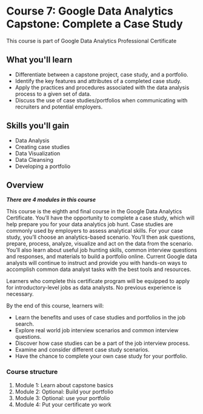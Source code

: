 # Course 7: Google Data Analytics Capstone: Complete a Case Study

This course is part of Google Data Analytics Professional Certificate

## What you'll learn

- Differentiate between a capstone project, case study, and a portfolio.
- Identify the key features and attributes of a completed case study.
- Apply the practices and procedures associated with the data analysis process to a given set of data.
- Discuss the use of case studies/portfolios when communicating with recruiters and potential employers.

## Skills you'll gain

- Data Analysis
- Creating case studies
- Data Visualization
- Data Cleansing
- Developing a portfolio

## Overview

***There are 4 modules in this course***

This course is the eighth and final course in the Google Data Analytics Certificate. You’ll have the opportunity to complete a case study, which will help prepare you for your data analytics job hunt. Case studies are commonly used by employers to assess analytical skills. For your case study, you’ll choose an analytics-based scenario. You’ll then ask questions, prepare, process, analyze, visualize and act on the data from the scenario. You’ll also learn about useful job hunting skills, common interview questions and responses, and materials to build a portfolio online. Current Google data analysts will continue to instruct and provide you with hands-on ways to accomplish common data analyst tasks with the best tools and resources.

Learners who complete this certificate program will be equipped to apply for introductory-level jobs as data analysts. No previous experience is necessary.

By the end of this course, learners will:

- Learn the benefits and uses of case studies and portfolios in the job search.
- Explore real world job interview scenarios and common interview questions.
- Discover how case studies can be a part of the job interview process.
- Examine and consider different case study scenarios.
- Have the chance to complete your own case study for your portfolio.

### Course structure

1. Module 1: Learn about capstone basics
2. Module 2: Optional: Build your portfolio
3. Module 3: Optional: use your portfolio
4. Module 4: Put your certificate yo work

